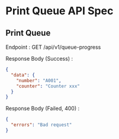 # Print Queue API Spec

## Print Queue

Endpoint : GET /api/v1/queue-progress

Response Body (Success) :

```json
{
  "data": {
    "number": "A001",
    "counter": "Counter xxx"
  }
}
```

Response Body (Failed, 400) :

```json
{
  "errors": "Bad request"
}
```